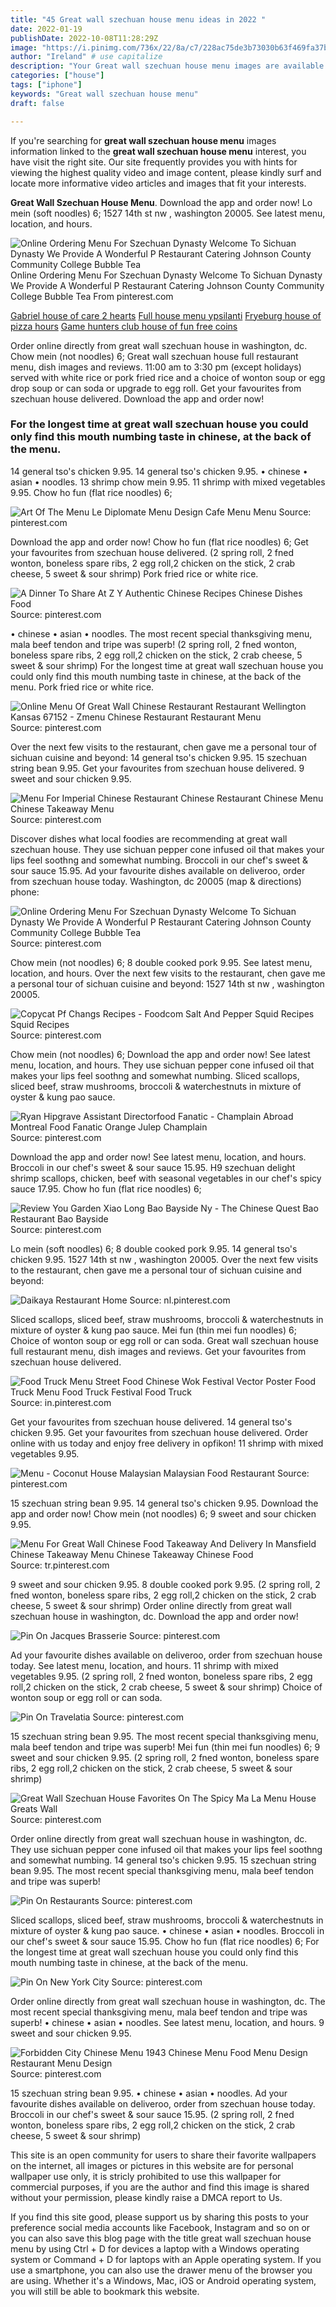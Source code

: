 ```yaml
---
title: "45 Great wall szechuan house menu ideas in 2022 "
date: 2022-01-19
publishDate: 2022-10-08T11:28:29Z
image: "https://i.pinimg.com/736x/22/8a/c7/228ac75de3b73030b63f469fa37ba9c6--chinese-menu.jpg"
author: "Ireland" # use capitalize
description: "Your Great wall szechuan house menu images are available. Great wall szechuan house menu are a topic that is being searched for and liked by netizens now. You can Find and Download the Great wall szechuan house menu files here. Get all free images."
categories: ["house"]
tags: ["iphone"]
keywords: "Great wall szechuan house menu"
draft: false

---
```


If you're searching for **great wall szechuan house menu** images information linked to the **great wall szechuan house menu** interest, you have visit the right  site.  Our site frequently  provides you with  hints  for viewing  the highest  quality video and image  content, please kindly surf and locate more informative video articles and images  that fit your interests.

**Great Wall Szechuan House Menu**. Download the app and order now! Lo mein (soft noodles) 6; 1527 14th st nw , washington 20005. See latest menu, location, and hours.

![Online Ordering Menu For Szechuan Dynasty Welcome To Sichuan Dynasty We Provide A Wonderful P Restaurant Catering Johnson County Community College Bubble Tea](https://i.pinimg.com/originals/27/cc/7a/27cc7ab95a548e4c4a14a367b048a7c8.png "Online Ordering Menu For Szechuan Dynasty Welcome To Sichuan Dynasty We Provide A Wonderful P Restaurant Catering Johnson County Community College Bubble Tea")
Online Ordering Menu For Szechuan Dynasty Welcome To Sichuan Dynasty We Provide A Wonderful P Restaurant Catering Johnson County Community College Bubble Tea From pinterest.com

[Gabriel house of care 2 hearts](/gabriel-house-of-care-2-hearts/)
[Full house menu ypsilanti](/full-house-menu-ypsilanti/)
[Fryeburg house of pizza hours](/fryeburg-house-of-pizza-hours/)
[Game hunters club house of fun free coins](/game-hunters-club-house-of-fun-free-coins/)

Order online directly from great wall szechuan house in washington, dc. Chow mein (not noodles) 6; Great wall szechuan house full restaurant menu, dish images and reviews. 11:00 am to 3:30 pm (except holidays) served with white rice or pork fried rice and a choice of wonton soup or egg drop soup or can soda or upgrade to egg roll. Get your favourites from szechuan house delivered. Download the app and order now!

### For the longest time at great wall szechuan house you could only find this mouth numbing taste in chinese, at the back of the menu.

14 general tso&#039;s chicken 9.95. 14 general tso&#039;s chicken 9.95. • chinese • asian • noodles. 13 shrimp chow mein 9.95. 11 shrimp with mixed vegetables 9.95. Chow ho fun (flat rice noodles) 6;


![Art Of The Menu Le Diplomate Menu Design Cafe Menu Menu](https://i.pinimg.com/736x/dd/a4/81/dda4818431c57b6c865b067d5eaf5ef4--design-menu-design-shop.jpg "Art Of The Menu Le Diplomate Menu Design Cafe Menu Menu")
Source: pinterest.com

Download the app and order now! Chow ho fun (flat rice noodles) 6; Get your favourites from szechuan house delivered. (2 spring roll, 2 fned wonton, boneless spare ribs, 2 egg roll,2 chicken on the stick, 2 crab cheese, 5 sweet &amp; sour shrimp) Pork fried rice or white rice.

![A Dinner To Share At Z Y Authentic Chinese Recipes Chinese Dishes Food](https://i.pinimg.com/originals/ff/c7/1f/ffc71f2699e0809e4debc84f16901d5a.jpg "A Dinner To Share At Z Y Authentic Chinese Recipes Chinese Dishes Food")
Source: pinterest.com

• chinese • asian • noodles. The most recent special thanksgiving menu, mala beef tendon and tripe was superb! (2 spring roll, 2 fned wonton, boneless spare ribs, 2 egg roll,2 chicken on the stick, 2 crab cheese, 5 sweet &amp; sour shrimp) For the longest time at great wall szechuan house you could only find this mouth numbing taste in chinese, at the back of the menu. Pork fried rice or white rice.

![Online Menu Of Great Wall Chinese Restaurant Restaurant Wellington Kansas 67152 - Zmenu Chinese Restaurant Restaurant Menu](https://i.pinimg.com/736x/08/ee/e9/08eee9ceba025b7d48d3b065ec50dd84.jpg "Online Menu Of Great Wall Chinese Restaurant Restaurant Wellington Kansas 67152 - Zmenu Chinese Restaurant Restaurant Menu")
Source: pinterest.com

Over the next few visits to the restaurant, chen gave me a personal tour of sichuan cuisine and beyond: 14 general tso&#039;s chicken 9.95. 15 szechuan string bean 9.95. Get your favourites from szechuan house delivered. 9 sweet and sour chicken 9.95.

![Menu For Imperial Chinese Restaurant Chinese Restaurant Chinese Menu Chinese Takeaway Menu](https://i.pinimg.com/736x/b0/29/7b/b0297bb7937cb6cc1bf0292cf82c58e0--menu.jpg "Menu For Imperial Chinese Restaurant Chinese Restaurant Chinese Menu Chinese Takeaway Menu")
Source: pinterest.com

Discover dishes what local foodies are recommending at great wall szechuan house. They use sichuan pepper cone infused oil that makes your lips feel soothng and somewhat numbing. Broccoli in our chef&#039;s sweet &amp; sour sauce 15.95. Ad your favourite dishes available on deliveroo, order from szechuan house today. Washington, dc 20005 (map &amp; directions) phone:

![Online Ordering Menu For Szechuan Dynasty Welcome To Sichuan Dynasty We Provide A Wonderful P Restaurant Catering Johnson County Community College Bubble Tea](https://i.pinimg.com/originals/27/cc/7a/27cc7ab95a548e4c4a14a367b048a7c8.png "Online Ordering Menu For Szechuan Dynasty Welcome To Sichuan Dynasty We Provide A Wonderful P Restaurant Catering Johnson County Community College Bubble Tea")
Source: pinterest.com

Chow mein (not noodles) 6; 8 double cooked pork 9.95. See latest menu, location, and hours. Over the next few visits to the restaurant, chen gave me a personal tour of sichuan cuisine and beyond: 1527 14th st nw , washington 20005.

![Copycat Pf Changs Recipes - Foodcom Salt And Pepper Squid Recipes Squid Recipes](https://i.pinimg.com/originals/12/fd/77/12fd7753a699a0a122a24c540b6b9383.jpg "Copycat Pf Changs Recipes - Foodcom Salt And Pepper Squid Recipes Squid Recipes")
Source: pinterest.com

Chow mein (not noodles) 6; Download the app and order now! See latest menu, location, and hours. They use sichuan pepper cone infused oil that makes your lips feel soothng and somewhat numbing. Sliced scallops, sliced beef, straw mushrooms, broccoli &amp; waterchestnuts in mixture of oyster &amp; kung pao sauce.

![Ryan Hipgrave Assistant Directorfood Fanatic - Champlain Abroad Montreal Food Fanatic Orange Julep Champlain](https://i.pinimg.com/originals/4d/29/8a/4d298acbd36825f5ab731bc3cf0e3bc6.jpg "Ryan Hipgrave Assistant Directorfood Fanatic - Champlain Abroad Montreal Food Fanatic Orange Julep Champlain")
Source: pinterest.com

Download the app and order now! See latest menu, location, and hours. Broccoli in our chef&#039;s sweet &amp; sour sauce 15.95. H9 szechuan delight shrimp scallops, chicken, beef with seasonal vegetables in our chef&#039;s spicy sauce 17.95. Chow ho fun (flat rice noodles) 6;

![Review You Garden Xiao Long Bao Bayside Ny - The Chinese Quest Bao Restaurant Bao Bayside](https://i.pinimg.com/736x/c5/76/de/c576ded696aac0db54ab6a3056cba1db.jpg "Review You Garden Xiao Long Bao Bayside Ny - The Chinese Quest Bao Restaurant Bao Bayside")
Source: pinterest.com

Lo mein (soft noodles) 6; 8 double cooked pork 9.95. 14 general tso&#039;s chicken 9.95. 1527 14th st nw , washington 20005. Over the next few visits to the restaurant, chen gave me a personal tour of sichuan cuisine and beyond:

![Daikaya Restaurant Home](https://i.pinimg.com/originals/cc/86/5d/cc865d403c9b3bf6a8d15143e88b2db6.jpg "Daikaya Restaurant Home")
Source: nl.pinterest.com

Sliced scallops, sliced beef, straw mushrooms, broccoli &amp; waterchestnuts in mixture of oyster &amp; kung pao sauce. Mei fun (thin mei fun noodles) 6; Choice of wonton soup or egg roll or can soda. Great wall szechuan house full restaurant menu, dish images and reviews. Get your favourites from szechuan house delivered.

![Food Truck Menu Street Food Chinese Wok Festival Vector Poster Food Truck Menu Food Truck Festival Food Truck](https://i.pinimg.com/originals/0a/dd/bd/0addbdb3566c986151c40ed3a07ffee3.jpg "Food Truck Menu Street Food Chinese Wok Festival Vector Poster Food Truck Menu Food Truck Festival Food Truck")
Source: in.pinterest.com

Get your favourites from szechuan house delivered. 14 general tso&#039;s chicken 9.95. Get your favourites from szechuan house delivered. Order online with us today and enjoy free delivery in opfikon! 11 shrimp with mixed vegetables 9.95.

![Menu - Coconut House Malaysian Malaysian Food Restaurant](https://i.pinimg.com/originals/b0/f0/f2/b0f0f2d8b648e70d870d99dece13dcc1.jpg "Menu - Coconut House Malaysian Malaysian Food Restaurant")
Source: pinterest.com

15 szechuan string bean 9.95. 14 general tso&#039;s chicken 9.95. Download the app and order now! Chow mein (not noodles) 6; 9 sweet and sour chicken 9.95.

![Menu For Great Wall Chinese Food Takeaway And Delivery In Mansfield Chinese Takeaway Menu Chinese Takeaway Chinese Food](https://i.pinimg.com/474x/8a/7a/72/8a7a7235ccd61009fee8bb2fb5997d3d--chinese-takeaway-menu-crescents.jpg "Menu For Great Wall Chinese Food Takeaway And Delivery In Mansfield Chinese Takeaway Menu Chinese Takeaway Chinese Food")
Source: tr.pinterest.com

9 sweet and sour chicken 9.95. 8 double cooked pork 9.95. (2 spring roll, 2 fned wonton, boneless spare ribs, 2 egg roll,2 chicken on the stick, 2 crab cheese, 5 sweet &amp; sour shrimp) Order online directly from great wall szechuan house in washington, dc. Download the app and order now!

![Pin On Jacques Brasserie](https://i.pinimg.com/736x/34/68/cd/3468cdf2edf4ce16324b543c849e755d.jpg "Pin On Jacques Brasserie")
Source: pinterest.com

Ad your favourite dishes available on deliveroo, order from szechuan house today. See latest menu, location, and hours. 11 shrimp with mixed vegetables 9.95. (2 spring roll, 2 fned wonton, boneless spare ribs, 2 egg roll,2 chicken on the stick, 2 crab cheese, 5 sweet &amp; sour shrimp) Choice of wonton soup or egg roll or can soda.

![Pin On Travelatia](https://i.pinimg.com/originals/85/19/e6/8519e6dd4b4e89d407328d47bbef159f.jpg "Pin On Travelatia")
Source: pinterest.com

15 szechuan string bean 9.95. The most recent special thanksgiving menu, mala beef tendon and tripe was superb! Mei fun (thin mei fun noodles) 6; 9 sweet and sour chicken 9.95. (2 spring roll, 2 fned wonton, boneless spare ribs, 2 egg roll,2 chicken on the stick, 2 crab cheese, 5 sweet &amp; sour shrimp)

![Great Wall Szechuan House Favorites On The Spicy Ma La Menu House Greats Wall](https://i.pinimg.com/originals/b7/2b/61/b72b61adf78f30fd482b184b62944348.jpg "Great Wall Szechuan House Favorites On The Spicy Ma La Menu House Greats Wall")
Source: pinterest.com

Order online directly from great wall szechuan house in washington, dc. They use sichuan pepper cone infused oil that makes your lips feel soothng and somewhat numbing. 14 general tso&#039;s chicken 9.95. 15 szechuan string bean 9.95. The most recent special thanksgiving menu, mala beef tendon and tripe was superb!

![Pin On Restaurants](https://i.pinimg.com/originals/99/08/f8/9908f81c80ef33b7d4ba6db11f270f17.png "Pin On Restaurants")
Source: pinterest.com

Sliced scallops, sliced beef, straw mushrooms, broccoli &amp; waterchestnuts in mixture of oyster &amp; kung pao sauce. • chinese • asian • noodles. Broccoli in our chef&#039;s sweet &amp; sour sauce 15.95. Chow ho fun (flat rice noodles) 6; For the longest time at great wall szechuan house you could only find this mouth numbing taste in chinese, at the back of the menu.

![Pin On New York City](https://i.pinimg.com/600x315/5f/1f/18/5f1f18f9331c52a9d7897a4e7b0bd988.jpg "Pin On New York City")
Source: pinterest.com

Order online directly from great wall szechuan house in washington, dc. The most recent special thanksgiving menu, mala beef tendon and tripe was superb! • chinese • asian • noodles. See latest menu, location, and hours. 9 sweet and sour chicken 9.95.

![Forbidden City Chinese Menu 1943 Chinese Menu Food Menu Design Restaurant Menu Design](https://i.pinimg.com/736x/22/8a/c7/228ac75de3b73030b63f469fa37ba9c6--chinese-menu.jpg "Forbidden City Chinese Menu 1943 Chinese Menu Food Menu Design Restaurant Menu Design")
Source: pinterest.com

15 szechuan string bean 9.95. • chinese • asian • noodles. Ad your favourite dishes available on deliveroo, order from szechuan house today. Broccoli in our chef&#039;s sweet &amp; sour sauce 15.95. (2 spring roll, 2 fned wonton, boneless spare ribs, 2 egg roll,2 chicken on the stick, 2 crab cheese, 5 sweet &amp; sour shrimp)

This site is an open community for users to share their favorite wallpapers on the internet, all images or pictures in this website are for personal wallpaper use only, it is stricly prohibited to use this wallpaper for commercial purposes, if you are the author and find this image is shared without your permission, please kindly raise a DMCA report to Us.

If you find this site good, please support us by sharing this posts to your preference social media accounts like Facebook, Instagram and so on or you can also save this blog page with the title great wall szechuan house menu by using Ctrl + D for devices a laptop with a Windows operating system or Command + D for laptops with an Apple operating system. If you use a smartphone, you can also use the drawer menu of the browser you are using. Whether it's a Windows, Mac, iOS or Android operating system, you will still be able to bookmark this website.
